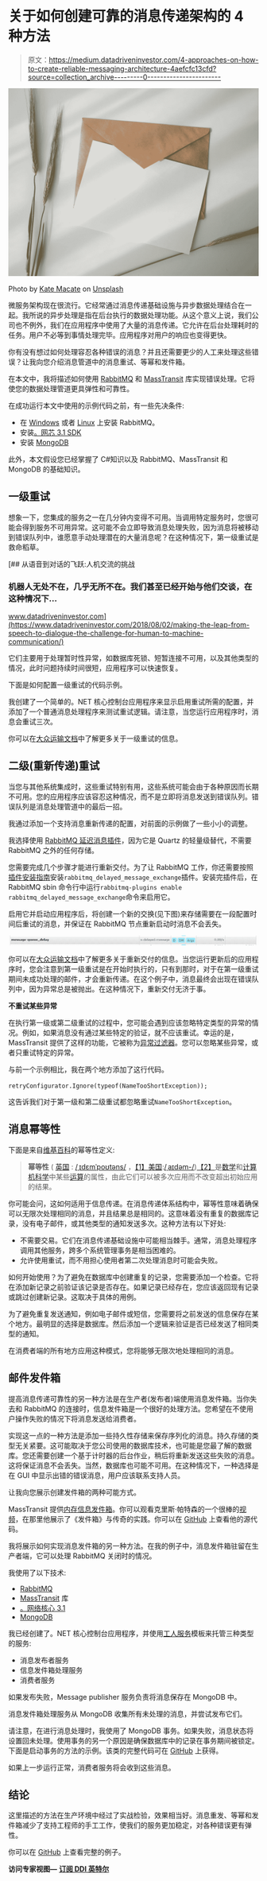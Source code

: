# 关于如何创建可靠的消息传递架构的 4 种方法

> 原文：<https://medium.datadriveninvestor.com/4-approaches-on-how-to-create-reliable-messaging-architecture-4aefcfc13cfd?source=collection_archive---------0----------------------->

![](img/2043dc35046677a3eee4cf0ba4e7e39e.png)

Photo by [Kate Macate](https://unsplash.com/@katemacate?utm_source=medium&utm_medium=referral) on [Unsplash](https://unsplash.com?utm_source=medium&utm_medium=referral)

微服务架构现在很流行。它经常通过消息传递基础设施与异步数据处理结合在一起。我所说的异步处理是指在后台执行的数据处理功能。从这个意义上说，我们公司也不例外，我们在应用程序中使用了大量的消息传递。它允许在后台处理耗时的任务。用户不必等到事情处理完毕。应用程序对用户的响应也变得更快。

你有没有想过如何处理容忍各种错误的消息？并且还需要更少的人工来处理这些错误？让我向您介绍消息管道中的消息重试、等幂和发件箱。

在本文中，我将描述如何使用 [RabbitMQ](https://www.rabbitmq.com/) 和 [MassTransit](https://masstransit-project.com/) 库实现错误处理。它将使您的数据处理管道更具弹性和可靠性。

在成功运行本文中使用的示例代码之前，有一些先决条件:

*   在 [Windows](https://www.rabbitmq.com/install-windows.html) 或者 [Linux](https://www.rabbitmq.com/install-debian.html) 上安装 RabbitMQ。
*   安装[。网芯 3.1 SDK](https://dotnet.microsoft.com/download/dotnet-core/3.1)
*   安装 [MongoDB](https://www.mongodb.com/try/download/community)

此外，本文假设您已经掌握了 C#知识以及 RabbitMQ、MassTransit 和 MongoDB 的基础知识。

## 一级重试

想象一下，您集成的服务之一在几分钟内变得不可用。当调用特定服务时，您很可能会得到服务不可用异常。这可能不会立即导致消息处理失败，因为消息将被移动到错误队列中，谁愿意手动处理潜在的大量消息呢？在这种情况下，第一级重试是救命稻草。

[](https://www.datadriveninvestor.com/2018/08/02/making-the-leap-from-speech-to-dialogue-the-challenge-for-human-to-machine-communication/) [## 从语音到对话的飞跃:人机交流的挑战

### 机器人无处不在，几乎无所不在。我们甚至已经开始与他们交谈，在这种情况下…

www.datadriveninvestor.com](https://www.datadriveninvestor.com/2018/08/02/making-the-leap-from-speech-to-dialogue-the-challenge-for-human-to-machine-communication/) 

它们主要用于处理暂时性异常，如数据库死锁、短暂连接不可用，以及其他类型的情况，此时问题持续时间很短，应用程序可以快速恢复。

下面是如何配置一级重试的代码示例。

我创建了一个简单的。NET 核心控制台应用程序来显示启用重试所需的配置，并添加了一个普通消息处理程序来测试重试逻辑。请注意，当您运行应用程序时，消息会重试三次。

你可以在[大众运输文档](https://masstransit-project.com/usage/exceptions.html#retry)中了解更多关于一级重试的信息。

## 二级(重新传递)重试

当您与其他系统集成时，这些重试特别有用，这些系统可能会由于各种原因而长期不可用。您的应用程序应该容忍这种情况，而不是立即将消息发送到错误队列。错误队列是消息处理管道中的最后一招。

我通过添加一个支持消息重新传递的配置，对前面的示例做了一些小小的调整。

我选择使用 [RabbitMQ 延迟消息插件](https://github.com/rabbitmq/rabbitmq-delayed-message-exchange/)，因为它是 Quartz 的轻量级替代，不需要 RabbitMQ 之外的任何存储。

您需要完成几个步骤才能进行重新交付。为了让 RabbitMQ 工作，你还需要按照[插件安装指南](https://www.rabbitmq.com/installing-plugins.html)安装`rabbitmq_delayed_message_exchange`插件。安装完插件后，在 RabbitMQ sbin 命令行中运行`rabbitmq-plugins enable rabbitmq_delayed_message_exchange`命令来启用它。

启用它并启动应用程序后，将创建一个新的交换(见下图)来存储需要在一段配置时间后重试的消息，并保证在 RabbitMQ 节点重新启动时消息不会丢失。

![](img/92e5df0ed066f0d92cacf8f4986c9cc7.png)

你可以在[大众运输文档](https://masstransit-project.com/usage/exceptions.html#redelivery)中了解更多关于重新交付的信息。当您运行更新后的应用程序时，您会注意到第一级重试是在开始时执行的，只有到那时，对于在第一级重试期间未成功处理的邮件，才会重新传递。在这个例子中，消息最终会出现在错误队列中，因为异常总是被抛出。在这种情况下，重新交付无济于事。

**不重试某些异常**

在执行第一级或第二级重试的过程中，您可能会遇到应该忽略特定类型的异常的情况。例如，如果消息没有通过某些特定的验证，就不应该重试。幸运的是，MassTransit 提供了这样的功能，它被称为[异常过滤器](https://masstransit-project.com/usage/exceptions.html#exception-filters)。您可以忽略某些异常，或者只重试特定的异常。

与前一个示例相比，我在两个地方添加了这行代码。

`retryConfigurator.Ignore(typeof(NameTooShortException));`

这告诉我们对于第一级和第二级重试都忽略重试`NameTooShortException`。

## 消息幂等性

下面是来自[维基百科](https://en.wikipedia.org/wiki/Idempotence)的幂等性定义:

> **幂等性** ( [英国](https://en.wikipedia.org/wiki/British_English) : [/ˌɪdɛmˈpoʊtəns/](https://en.wikipedia.org/wiki/Help:IPA/English) ，[【1】](https://en.wikipedia.org/wiki/Idempotence#cite_note-1)[美国](https://en.wikipedia.org/wiki/American_English):[/ˌaɪdəm-/](https://en.wikipedia.org/wiki/Help:IPA/English))[【2】](https://en.wikipedia.org/wiki/Idempotence#cite_note-2)是[数学](https://en.wikipedia.org/wiki/Mathematics)和[计算机科学](https://en.wikipedia.org/wiki/Computer_science)中某些[运算](https://en.wikipedia.org/wiki/Operation_(mathematics))的属性，由此它们可以被多次应用而不改变超出初始应用的结果。

你可能会问，这如何适用于信息传递。在消息传递体系结构中，幂等性意味着确保可以无限次处理相同的消息，并且结果总是相同的。这意味着没有重复的数据库记录，没有电子邮件，或其他类型的通知发送多次。这种方法有以下好处:

*   不需要交易。它们在消息传递基础设施中可能相当棘手。通常，消息处理程序调用其他服务，跨多个系统管理事务是相当困难的。
*   允许使用重试，而不用担心使用者第二次处理消息时可能会失败。

如何开始使用？为了避免在数据库中创建重复的记录，您需要添加一个检查。它将在添加新记录之前验证该记录是否存在。如果记录已经存在，您应该返回现有记录或跳过创建新记录。这取决于具体的用例。

为了避免重复发送通知，例如电子邮件或短信，您需要将之前发送的信息保存在某个地方。最明显的选择是数据库。然后添加一个逻辑来验证是否已经发送了相同类型的通知。

在消费者端的所有地方应用这种模式，您将能够无限次地处理相同的消息。

## 邮件发件箱

提高消息传递可靠性的另一种方法是在生产者(发布者)端使用消息发件箱。当你失去和 RabbitMQ 的连接时，信息发件箱是一个很好的处理方法。您希望在不使用户操作失败的情况下将消息发送给消费者。

实现这一点的一种方法是添加一些持久性存储来保存序列化的消息。持久存储的类型无关紧要。这可能取决于您公司使用的数据库技术，也可能是您最了解的数据库。您还需要创建一个基于计时器的后台作业，稍后将重新发送这些失败的消息。这将保证消息不会丢失。当然，数据库也可能不可用。在这种情况下，一种选择是在 GUI 中显示出错的错误消息，用户应该联系支持人员。

让我向您展示创建发件箱的两种可能方式。

MassTransit 提供[内存信息发件箱](https://masstransit-project.com/2020/02/08/in-memory-outbox/)。你可以观看克里斯·帕特森的一个很棒的[视频](https://www.youtube.com/watch?v=P41IsVAc1nI)，在那里他展示了《发件箱》与传奇的实践。你可以在 [GitHub](https://github.com/phatboyg/Trashlantis) 上查看他的源代码。

我将展示如何实现消息发件箱的另一种方法。在我的例子中，消息发件箱驻留在生产者端，它可以处理 RabbitMQ 关闭时的情况。

我使用了以下技术:

*   [RabbitMQ](https://www.rabbitmq.com/)
*   [MassTransit](https://masstransit-project.com/) 库
*   [。网络核心 3.1](https://dotnet.microsoft.com/download/dotnet-core/3.1)
*   [MongoDB](https://www.mongodb.com/)

我已经创建了。NET 核心控制台应用程序，并使用[工人服务](https://docs.microsoft.com/en-us/aspnet/core/fundamentals/host/hosted-services?view=aspnetcore-3.1&tabs=visual-studio#worker-service-template)模板来托管三种类型的服务:

*   消息发布者服务
*   信息发件箱处理服务
*   消费者服务

如果发布失败，Message publisher 服务负责将消息保存在 MongoDB 中。

消息发件箱处理服务从 MongoDB 收集所有未处理的消息，并尝试发布它们。

请注意，在进行消息处理时，我使用了 MongoDB 事务。如果失败，消息状态将设置回未处理。使用事务的另一个原因是确保数据库中的记录在事务期间被锁定。下面是启动事务的方法的示例。该类的完整代码可在 [GitHub](https://github.com/viktors-telle/mass-transit-examples/blob/master/src/MessageOutbox/Outbox/MessageOutboxRepository.cs) 上获得。

如果上一步运行正常，消费者服务将会收到这些消息。

## 结论

这里描述的方法在生产环境中经过了实战检验，效果相当好。消息重发、等幂和发件箱减少了支持工程师的手工工作，使我们的服务更加稳定，对各种错误更有弹性。

你可以在 [GitHub](https://github.com/viktors-telle/mass-transit-examples) 上查看完整的例子。

**访问专家视图—** [**订阅 DDI 英特尔**](https://datadriveninvestor.com/ddi-intel)